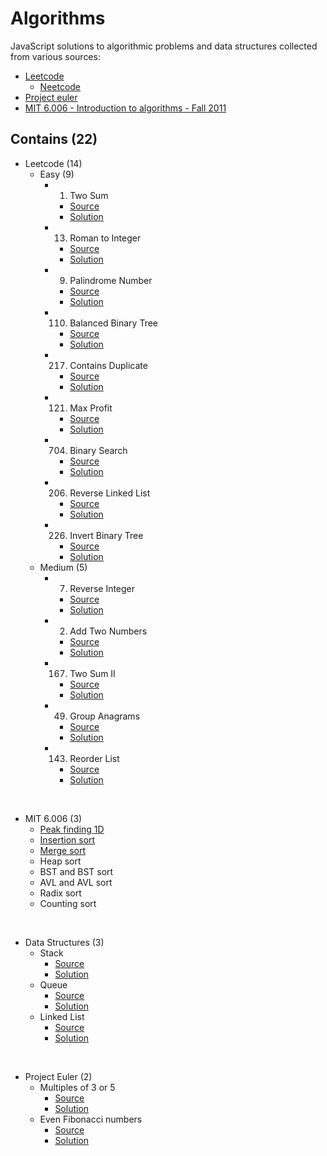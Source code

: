 # Algorithms

JavaScript solutions to algorithmic problems and data structures collected from various sources:
- [Leetcode](https://leetcode.com)
  - [Neetcode](https://neetcode.io)
- [Project euler](https://projecteuler.net/)
- [MIT 6.006 - Introduction to algorithms - Fall 2011](https://ocw.mit.edu/courses/electrical-engineering-and-computer-science/6-006-introduction-to-algorithms-fall-2011/index.htm)



## Contains (22)

- Leetcode (14)
  - Easy (9)
    - 1. Two Sum
      - [Source](https://leetcode.com/problems/two-sum/)
      - [Solution](./leetcode/twoSum.js)
    - 13. Roman to Integer
      - [Source](https://leetcode.com/problems/roman-to-integer/)
      - [Solution](./leetcode/romanToInt.js)
    - 9. Palindrome Number
      - [Source](https://leetcode.com/problems/palindrome-number/)
      - [Solution](./leetcode/isPalindrome.js)
    - 110. Balanced Binary Tree
      - [Source](https://leetcode.com/problems/balanced-binary-tree/)
      - [Solution](./leetcode/isBalanced.js)
    - 217. Contains Duplicate
      - [Source](https://leetcode.com/problems/contains-duplicate/)
      - [Solution](./leetcode/containsDuplicate.js)
    - 121. Max Profit
      - [Source](https://leetcode.com/problems/best-time-to-buy-and-sell-stock/)
      - [Solution](./leetcode/maxProfit.js)
    - 704. Binary Search
      - [Source](https://leetcode.com/problems/binary-search/)
      - [Solution](./leetcode/search.js)
    - 206. Reverse Linked List
      - [Source](https://leetcode.com/problems/reverse-linked-list/)
      - [Solution](./leetcode/reverseList.js)
    - 226. Invert Binary Tree
      - [Source](https://leetcode.com/problems/invert-binary-tree/)
      - [Solution](./leetcode/invertTree.js)
  - Medium (5)
    - 7. Reverse Integer
      - [Source](https://leetcode.com/problems/reverse-integer/)
      - [Solution](./leetcode/reverse.js)
    - 2. Add Two Numbers
      - [Source](https://leetcode.com/problems/add-two-numbers/)
      - [Solution](./leetcode/addTwoNumbers.js)
    - 167. Two Sum II
      - [Source](https://leetcode.com/problems/two-sum-ii-input-array-is-sorted/)
      - [Solution](./leetcode/twoSum2.js)
    - 49. Group Anagrams
      - [Source](https://leetcode.com/problems/group-anagrams/)
      - [Solution](./leetcode/groupAnagrams.js)
    - 143. Reorder List
      - [Source](https://leetcode.com/problems/reorder-list/)
      - [Solution](./leetcode/reorderList.js)

<br/>

- MIT 6.006 (3)
  - [Peak finding 1D](./6006/peakFinding1D.js)
  - [Insertion sort](./6006/insertionSort.js)
  - [Merge sort](./6006/mergeSort.js)
  - Heap sort
  - BST and BST sort
  - AVL and AVL sort
  - Radix sort
  - Counting sort

<br/>


- Data Structures (3)
  - Stack
    - [Source](https://en.wikipedia.org/wiki/Stack_(abstract_data_type))
    - [Solution](./data-structures/Stack.js)
  - Queue
    - [Source](https://en.wikipedia.org/wiki/Queue_(abstract_data_type))
    - [Solution](./data-structures/Queue.js)
  - Linked List
    - [Source](https://en.wikipedia.org/wiki/Linked_list)
    - [Solution](./data-structures/LinkedList.js)


<br/>

- Project Euler (2)
  - Multiples of 3 or 5
    - [Source](https://projecteuler.net/problem=1)
    - [Solution](./euler/sumOfMultiples.js)
  - Even Fibonacci numbers
    - [Source](https://projecteuler.net/problem=2)
    - [Solution](./euler/fibonacciEvenSum.js)